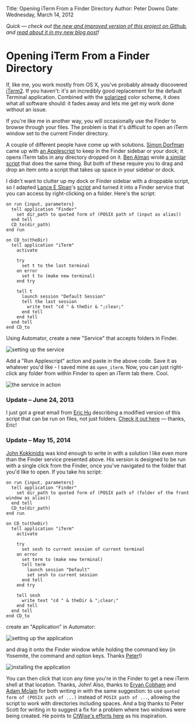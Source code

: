 Title: Opening iTerm From a Finder Directory
Author: Peter Downs
Date: Wednesday, March 14, 2012

*Quick — check out [the new and improved version of this project on Github](https://github.com/peterldowns/iterm2-finder-tools),
and [read about it in my new blog post](/posts/iterm2-finder-tools)!*

# Opening iTerm From a Finder Directory

If, like me, you work mostly from OS X, you've probably already discovered
[iTerm2][1]. If you haven't: it's an incredibly good replacement for the
default Terminal application. Combined with the [solarized][2] color scheme, it
does what all software should: it fades away and lets me get my work done
without an issue.

If you're like me in another way, you will occasionally use the Finder to
browse through your files. The problem is that it's difficult to open an iTerm
window set to the current Finder directory.

A couple of different people have come up with solutions. [Simon Dorfman][3]
came up with [an Applescript][4] to keep in the Finder sidebar or your dock; it
opens iTerm tabs in any directory dropped on it. [Ben Alman][5] wrote [a
similar script][6] that does the same thing. But both of these require you to
drag and drop an item onto a script that takes up space in your sidebar or
dock.

I didn't want to clutter up my dock or Finder sidebar with a droppable script,
so I adapted [Lance E Sloan][7]'s [script][8] and turned it into a Finder
service that you can access by right-clicking on a folder.  Here's the script:

```applescript
on run {input, parameters}
  tell application "Finder"
    set dir_path to quoted form of (POSIX path of (input as alias))
  end tell
  CD_to(dir_path)
end run

on CD_to(theDir)
  tell application "iTerm"
    activate

    try
      set t to the last terminal
    on error
      set t to (make new terminal)
    end try

    tell t
      launch session "Default Session"
      tell the last session
        write text "cd " & theDir & ";clear;"
      end tell
    end tell
  end tell
end CD_to
```

Using Automator, create a new "Service" that accepts folders in Finder.

![setting up the service][9]

Add a "Run Applescript" action and paste in the above code.  Save it as
whatever you'd like - I saved mine as `open_iterm`. Now, you can just
right-click any folder from within Finder to open an iTerm tab there. Cool.

![the service in action][10]

### Update – June 24, 2013

I just got a great email from [Eric Hu][11] describing
a modified version of this script that can be run on files, not just folders.
[Check it out here](https://gist.github.com/eric-hu/5846890) &mdash; thanks,
Eric!

### Update – May 15, 2014

[John Kokkinidis](http://sudoplz.eu/) was kind enough to write in with a
solution I like even more than the Finder service presented above. His version
is designed to be run with a single click from the Finder, once you've
navigated to the folder that you'd like to open. If you take his script:

```applescript
on run {input, parameters}
  tell application "Finder"
    set dir_path to quoted form of (POSIX path of (folder of the front window as alias))
  end tell
  CD_to(dir_path)
end run

on CD_to(theDir)
  tell application "iTerm"
    activate

    try
      set sesh to current session of current terminal
    on error
      set term to (make new terminal)
      tell term
        launch session "Default"
        set sesh to current session
      end tell
    end try

    tell sesh
      write text "cd " & theDir & ";clear;"
    end tell
  end tell
end CD_to
```

create an "Application" in Automator:

![setting up the application][12]

and drag it onto the Finder window while holding the command key (in Yosemite,
the command and option keys. Thanks [Peter](https://github.com/pjvandehaar)!)

![installing the application][13]

You can then click that icon any time you're in the Finder to get a new iTerm
shell at that location. Thanks, John! Also, thanks to [Eryan
Cobham](http://eryancobham.com/) and [Adam
Mclain](https://twitter.com/adammclain) for both writing in with the same
suggestion: to use `quoted form of (POSIX path of ...)` instead of `POSIX path
of ...`, allowing the script to work with directories including spaces. And a
big thanks to Peter Scott for writing in to suggest a fix for a problem where
two windows were being created. He points to [CtWise's efforts
here](http://www.alfredforum.com/topic/721-executing-iterm2-terminal-commands-in-current-shell/?hl=iterm)
as his inspiration.

[1]: http://www.iterm2.com/#/section/home
[2]: http://ethanschoonover.com/solarized
[3]: http://snippets.dzone.com/user/SimonDorfman
[4]: http://snippets.dzone.com/posts/show/961
[5]: http://benalman.com/
[6]: https://gist.github.com/905546
[7]: https://github.com/lsloan
[8]: https://gist.github.com/1265327
[9]: /static/img/applescript_service.jpg "Setting up the service"
[10]: /static/img/applescript_service_in_action.jpg "Using the new service"
[11]: https://github.com/eric-hu
[12]: /static/img/applescript_kokkinidis_application.jpg "Setting up the application"
[13]: /static/img/applescript_kokkinidis_install.gif "Installing the application"
